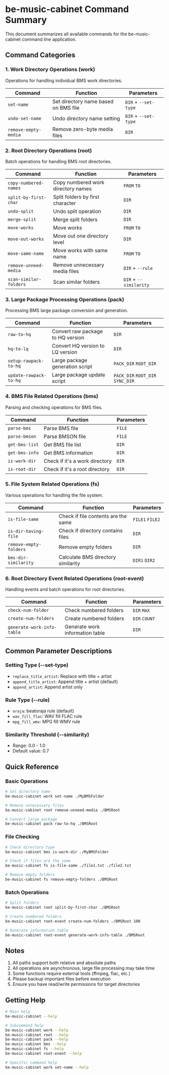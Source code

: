 # be-music-cabinet Command Summary

This document summarizes all available commands for the be-music-cabinet command line application.

## Command Categories

### 1. Work Directory Operations (work)
Operations for handling individual BMS work directories.

| Command | Function | Parameters |
|------|------|------|
| `set-name` | Set directory name based on BMS file | `DIR` + `--set-type` |
| `undo-set-name` | Undo directory name setting | `DIR` + `--set-type` |
| `remove-empty-media` | Remove zero-byte media files | `DIR` |

### 2. Root Directory Operations (root)
Batch operations for handling BMS root directories.

| Command | Function | Parameters |
|------|------|------|
| `copy-numbered-names` | Copy numbered work directory names | `FROM` `TO` |
| `split-by-first-char` | Split folders by first character | `DIR` |
| `undo-split` | Undo split operation | `DIR` |
| `merge-split` | Merge split folders | `DIR` |
| `move-works` | Move works | `FROM` `TO` |
| `move-out-works` | Move out one directory level | `DIR` |
| `move-same-name` | Move works with same name | `FROM` `TO` |
| `remove-unneed-media` | Remove unnecessary media files | `DIR` + `--rule` |
| `scan-similar-folders` | Scan similar folders | `DIR` + `--similarity` |

### 3. Large Package Processing Operations (pack)
Processing BMS large package conversion and generation.

| Command | Function | Parameters |
|------|------|------|
| `raw-to-hq` | Convert raw package to HQ version | `DIR` |
| `hq-to-lq` | Convert HQ version to LQ version | `DIR` |
| `setup-rawpack-to-hq` | Large package generation script | `PACK_DIR` `ROOT_DIR` |
| `update-rawpack-to-hq` | Large package update script | `PACK_DIR` `ROOT_DIR` `SYNC_DIR` |

### 4. BMS File Related Operations (bms)
Parsing and checking operations for BMS files.

| Command | Function | Parameters |
|------|------|------|
| `parse-bms` | Parse BMS file | `FILE` |
| `parse-bmson` | Parse BMSON file | `FILE` |
| `get-bms-list` | Get BMS file list | `DIR` |
| `get-bms-info` | Get BMS information | `DIR` |
| `is-work-dir` | Check if it's a work directory | `DIR` |
| `is-root-dir` | Check if it's a root directory | `DIR` |

### 5. File System Related Operations (fs)
Various operations for handling the file system.

| Command | Function | Parameters |
|------|------|------|
| `is-file-same` | Check if file contents are the same | `FILE1` `FILE2` |
| `is-dir-having-file` | Check if directory contains files | `DIR` |
| `remove-empty-folders` | Remove empty folders | `DIR` |
| `bms-dir-similarity` | Calculate BMS directory similarity | `DIR1` `DIR2` |

### 6. Root Directory Event Related Operations (root-event)
Handling events and batch operations for root directories.

| Command | Function | Parameters |
|------|------|------|
| `check-num-folder` | Check numbered folders | `DIR` `MAX` |
| `create-num-folders` | Create numbered folders | `DIR` `COUNT` |
| `generate-work-info-table` | Generate work information table | `DIR` |

## Common Parameter Descriptions

### Setting Type (--set-type)
- `replace_title_artist`: Replace with title + artist
- `append_title_artist`: Append title + artist (default)
- `append_artist`: Append artist only

### Rule Type (--rule)
- `oraja`: beatoraja rule (default)
- `wav_fill_flac`: WAV fill FLAC rule
- `mpg_fill_wmv`: MPG fill WMV rule

### Similarity Threshold (--similarity)
- Range: 0.0 - 1.0
- Default value: 0.7

## Quick Reference

### Basic Operations
```bash
# Set directory name
be-music-cabinet work set-name ./MyBMSFolder

# Remove unnecessary files
be-music-cabinet root remove-unneed-media ./BMSRoot

# Convert large package
be-music-cabinet pack raw-to-hq ./BMSRoot
```

### File Checking
```bash
# Check directory type
be-music-cabinet bms is-work-dir ./MyBMSFolder

# Check if files are the same
be-music-cabinet fs is-file-same ./file1.txt ./file2.txt

# Remove empty folders
be-music-cabinet fs remove-empty-folders ./BMSRoot
```

### Batch Operations
```bash
# Split folders
be-music-cabinet root split-by-first-char ./BMSRoot

# Create numbered folders
be-music-cabinet root-event create-num-folders ./BMSRoot 100

# Generate information table
be-music-cabinet root-event generate-work-info-table ./BMSRoot
```

## Notes

1. All paths support both relative and absolute paths
2. All operations are asynchronous, large file processing may take time
3. Some functions require external tools (ffmpeg, flac, etc.)
4. Please backup important files before execution
5. Ensure you have read/write permissions for target directories

## Getting Help

```bash
# Main help
be-music-cabinet --help

# Subcommand help
be-music-cabinet work --help
be-music-cabinet root --help
be-music-cabinet pack --help
be-music-cabinet bms --help
be-music-cabinet fs --help
be-music-cabinet root-event --help

# Specific command help
be-music-cabinet work set-name --help
```
